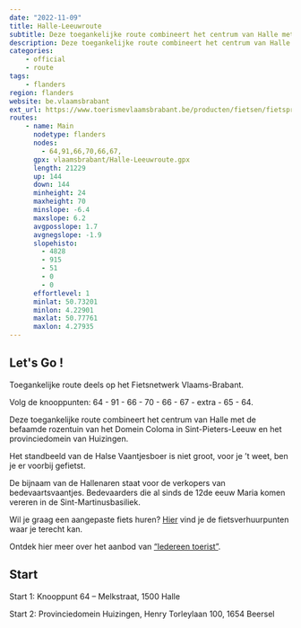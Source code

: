 ```yaml
---
date: "2022-11-09"
title: Halle-Leeuwroute
subtitle: Deze toegankelijke route combineert het centrum van Halle met de befaamde rozentuin van het Domein Coloma in Sint-Pieters-Leeuw en het provinciedomein van Huizingen
description: Deze toegankelijke route combineert het centrum van Halle met de befaamde rozentuin van het Domein Coloma in Sint-Pieters-Leeuw en het provinciedomein van Huizingen. Beide locaties zijn een stop of wandeling waard.
categories:
    - official
    - route
tags:
    - flanders
region: flanders
website: be.vlaamsbrabant
ext_url: https://www.toerismevlaamsbrabant.be/producten/fietsen/fietsproducten/vaantjesroute/index.html
routes:
    - name: Main
      nodetype: flanders
      nodes:
        - 64,91,66,70,66,67,
      gpx: vlaamsbrabant/Halle-Leeuwroute.gpx
      length: 21229
      up: 144
      down: 144
      minheight: 24
      maxheight: 70
      minslope: -6.4
      maxslope: 6.2
      avgposslope: 1.7
      avgnegslope: -1.9
      slopehisto:
        - 4828
        - 915
        - 51
        - 0
        - 0
      effortlevel: 1
      minlat: 50.73201
      minlon: 4.22901
      maxlat: 50.77761
      maxlon: 4.27935
---
```


## Let's Go ! 

Toegankelijke route deels op het Fietsnetwerk Vlaams-Brabant.

Volg de knooppunten: 64 - 91 - 66 - 70 - 66 - 67 - extra - 65 - 64.

Deze toegankelijke route combineert het centrum van Halle met de befaamde rozentuin van het Domein Coloma in Sint-Pieters-Leeuw en het provinciedomein van Huizingen.

Het standbeeld van de Halse Vaantjesboer is niet groot, voor je ’t weet, ben je er voorbij gefietst.

De bijnaam van de Hallenaren staat voor de verkopers van bedevaartsvaantjes. Bedevaarders die al sinds de 12de eeuw Maria komen vereren in de Sint-Martinusbasiliek.

Wil je graag een aangepaste fiets huren? [Hier](https://www.toerismevlaamsbrabant.be/thema/iedereen-toerist/aangepaste-fiets-huren) vind je de fietsverhuurpunten waar je terecht kan.

Ontdek hier meer over het aanbod van [“Iedereen toerist”](https://www.toerismevlaamsbrabant.be/thema/iedereen-toerist/).

## Start

Start 1: Knooppunt 64 – Melkstraat, 1500 Halle

Start 2: Provinciedomein Huizingen, Henry Torleylaan 100, 1654 Beersel
